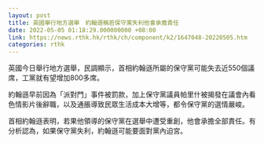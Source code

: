 ```yaml
---
layout: post
title: 英國舉行地方選舉　約翰遜稱若保守黨失利他會承擔責任
date: 2022-05-05 01:18:29.000000000 +08:00
link: https://news.rthk.hk/rthk/ch/component/k2/1647048-20220505.htm
categories: rthk
---
```


英國今日舉行地方選舉，民調顯示，首相約翰遜所屬的保守黨可能失去近550個議席，工黨就有望增加800多席。

約翰遜早前因為「派對門」事件被罰款，加上保守黨議員帕里什被揭發在議會內看色情影片後辭職，以及通脹導致民眾生活成本大增等，都令保守黨的選情嚴峻。

首相約翰遜表明，若果他領導的保守黨在選舉中遭受重創，他會承擔全部責任。有分析認為，如果保守黨失利，約翰遜可能要面對黨內迫宮。
